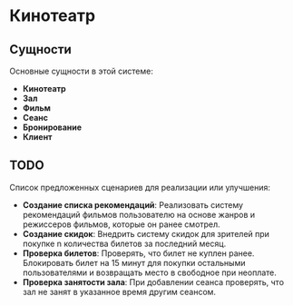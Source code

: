 # Кинотеатр

## Сущности

Основные сущности в этой системе:

- **Кинотеатр**
- **Зал**
- **Фильм**
- **Сеанс**
- **Бронирование**
- **Клиент**


## TODO

Список предложенных сценариев для реализации или улучшения:
- **Создание списка рекомендаций**: Реализовать систему рекомендаций фильмов пользователю на основе жанров и режиссеров фильмов, которые он ранее смотрел.
- **Создание скидок**: Внедрить систему скидок для зрителей при покупке n количества билетов за последний месяц.
- **Проверка билетов**: Проверять, что билет не куплен ранее. Блокировать билет на 15 минут для покупки остальными пользователями и возвращать место в свободное при неоплате.
- **Проверка занятости зала**: При добавлении сеанса проверять, что зал не занят в указанное время другим сеансом.
